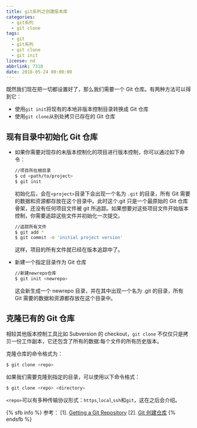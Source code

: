 ```yaml
---
title: git系列之创建版本库
categories:
  - git系列
  - git clone
tags:
  - git
  - git系列
  - git clone
  - git init
license: nd
abbrlink: 7310
date: 2018-05-24 00:00:00
---
```


既然我们现在把一切都设置好了，那么我们需要一个 Git 仓库。有两种方法可以得到它：

* 使用`git init`将现有的本地非版本控制目录转换成 Git 仓库
* 使用`git clone`从别处拷贝已存在的 Git 仓库

## 现有目录中初始化 Git 仓库

* 如果你需要对现存的未版本控制化的项目进行版本控制，你可以通过如下命令：

  ```bash
  //项目所在根目录
  $ cd <path/to/project>
  $ git init
  ```

  <!--more-->

  初始化后，会在`<project>`目录下会出现一个名为 `.git` 的目录，所有 Git 需要的数据和资源都存放在这个目录中。此时这个.git 只是一个最原始的 Git 仓库骨架，还没有任何项目文件被 git 所追踪。如果想要对这些项目文件开始版本控制，你需要追踪这些文件并初始化一次提交。

  ```bash
  //追踪所有文件
  $ git add *
  $ git commit -m 'initial project version'
  ```

  这样，项目的所有文件就已经在版本追踪中了。

* 新建一个指定目录作为 Git 仓库

  ```bash
  //新建newrepo仓库
  $ git init <newrepo>
  ```

  这会新生成一个 newrepo 目录，并在其中出现一个名为 .git 的目录，所有 Git 需要的数据和资源都存放在这个目录中。

## 克隆已有的 Git 仓库

相较其他版本控制工具比如 Subversion 的 checkout，`git clone` 不仅仅只是拷贝一份工作副本，它还包含了所有的数据:每个文件的所有历史版本。

克隆仓库的命令格式为：

```bash
$ git clone <repo>
```

如果我们需要克隆到指定的目录，可以使用以下命令格式：

```bash
$ git clone <repo> <directory>
```

`<repo>`可以有多种传输协议形式：`https`,`local`,`ssh`和`git`，这在之后会介绍。

{% sfb info %}
参考：
[1]. [Getting a Git Repository](https://git-scm.com/book/en/v2/Git-Basics-Getting-a-Git-Repository)
[2]. [Git 创建仓库](http://www.runoob.com/git/git-create-repository.html)
{% endsfb %}
